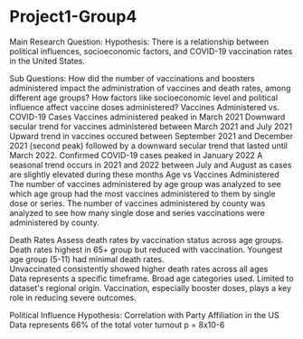 # Project1-Group4

Main Research Question:
Hypothesis: There is a relationship between political influences, socioeconomic factors, and COVID-19 vaccination rates in the United States.
 
Sub Questions: 
How did the number of vaccinations and boosters administered impact the administration of vaccines and death rates, among different age groups?
How factors like socioeconomic level and political influence affect vaccine doses administered?
Vaccines Administered vs. COVID-19 Cases
Vaccines administered peaked in March 2021 
Downward secular trend for vaccines administered between March 2021 and July 2021
Upward trend in vaccines occured between September 2021 and December 2021 (second peak) followed by a downward secular trend that lasted until March 2022. 
Confirmed COVID-19 cases peaked in January 2022
A seasonal trend occurs in 2021 and 2022 between July and August as cases are slightly elevated during these months
Age vs Vaccines Administered
The number of vaccines administered by age group was analyzed to see which age group had the most vaccines administered to them by single dose or series. 
The number of vaccines administered by county was analyzed to see how many single dose and series vaccinations were administered by county. 

Death Rates
 Assess death rates by vaccination status across age groups.
Death rates highest in 65+ group but reduced with vaccination. Youngest age group (5-11) had minimal death rates.   
Unvaccinated consistently showed higher death rates across all ages                               
Data represents a specific timeframe.
Broad age categories used.
Limited to dataset's regional origin.
Vaccination, especially booster doses, plays a key role in reducing severe outcomes.


Political Influence
Hypothesis: Correlation with Party Affiliation in the US
Data represents 66% of the total voter turnout
p = 8x10-6 
